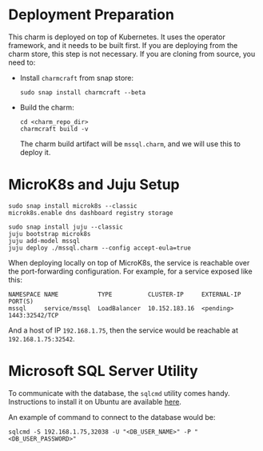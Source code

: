 # Deployment Preparation

This charm is deployed on top of Kubernetes. It uses the operator framework,
and it needs to be built first. If you are deploying from the charm store,
this step is not necessary. If you are cloning from source, you need to:

* Install `charmcraft` from snap store:
    ```
    sudo snap install charmcraft --beta
    ```

* Build the charm:
    ```
    cd <charm_repo_dir>
    charmcraft build -v
    ```

    The charm build artifact will be `mssql.charm`, and we will use this to
    deploy it.

# MicroK8s and Juju Setup

```
sudo snap install microk8s --classic
microk8s.enable dns dashboard registry storage

sudo snap install juju --classic
juju bootstrap microk8s
juju add-model mssql
juju deploy ./mssql.charm --config accept-eula=true
```

When deploying locally on top of MicroK8s, the service is reachable over
the port-forwarding configuration. For example, for a service exposed like
this:
```
NAMESPACE NAME           TYPE          CLUSTER-IP     EXTERNAL-IP  PORT(S)
mssql     service/mssql  LoadBalancer  10.152.183.16  <pending>    1443:32542/TCP
```

And a host of IP `192.168.1.75`, then the service would be reachable at
`192.168.1.75:32542`. 

# Microsoft SQL Server Utility

To communicate with the database, the `sqlcmd` utility comes handy.
Instructions to install it on Ubuntu are available [here](https://docs.microsoft.com/en-us/sql/linux/sql-server-linux-setup-tools?view=sql-server-ver15#ubuntu).

An example of command to connect to the database would be:
```
sqlcmd -S 192.168.1.75,32038 -U "<DB_USER_NAME>" -P "<DB_USER_PASSWORD>"
```
